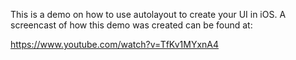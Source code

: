 This is a demo on how to use autolayout to create your UI in iOS. A screencast of how this demo was created can be found at:

https://www.youtube.com/watch?v=TfKv1MYxnA4
